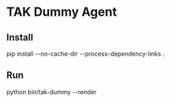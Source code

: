 # TAK Dummy Agent

## Install

pip install --no-cache-dir --process-dependency-links .

## Run

python bin/tak-dummy --render
